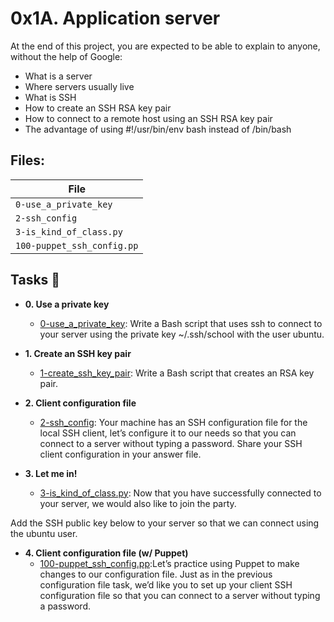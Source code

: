 # 0x1A. Application server

At the end of this project, you are expected to be able to explain to anyone, without the help of Google:
* What is a server
* Where servers usually live
* What is SSH
* How to create an SSH RSA key pair
* How to connect to a remote host using an SSH RSA key pair
* The advantage of using #!/usr/bin/env bash instead of /bin/bash


## Files:


| File                    	 | 
| ------------------------------- 
| `0-use_a_private_key`   	|
| `2-ssh_config`    	  	| 
| `3-is_kind_of_class.py` 	| 
| `100-puppet_ssh_config.pp`    | 


## Tasks :page_with_curl:

* **0. Use a private key**
  * [0-use_a_private_key](./0-use_a_private_key): Write a Bash script that uses ssh to connect to your server using the private key ~/.ssh/school with the user ubuntu.

* **1. Create an SSH key pair**
  * [1-create_ssh_key_pair](./1-create_ssh_key_pair): Write a Bash script that creates an RSA key pair.

* **2. Client configuration file**
  * [2-ssh_config](./2-ssh_config): Your machine has an SSH configuration file for the local SSH client, let’s configure it to our needs so that you can connect to a server without typing a password. Share your SSH client configuration in your answer file.

* **3. Let me in!**
  * [3-is_kind_of_class.py](./3-is_kind_of_class.py): Now that you have successfully connected to your server, we would also like to join the party.

Add the SSH public key below to your server so that we can connect using the ubuntu user.

* **4. Client configuration file (w/ Puppet)**
  * [100-puppet_ssh_config.pp](./100-puppet_ssh_config.pp):Let’s practice using Puppet to make changes to our configuration file. Just as in the previous configuration file task, we’d like you to set up your client SSH configuration file so that you can connect to a server without typing a password.
